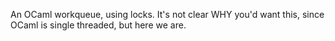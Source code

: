 An OCaml workqueue, using locks. It's not clear WHY you'd want this,
since OCaml is single threaded, but here we are.